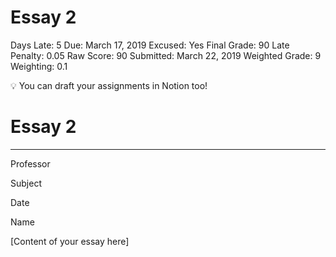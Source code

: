 # Essay 2

Days Late: 5
Due: March 17, 2019
Excused: Yes
Final Grade: 90
Late Penalty: 0.05
Raw Score: 90
Submitted: March 22, 2019
Weighted Grade: 9
Weighting: 0.1

<aside>
💡 You can draft your assignments in Notion too!

</aside>

# Essay 2

---

Professor 

Subject

Date 

Name 

[Content of your essay here]